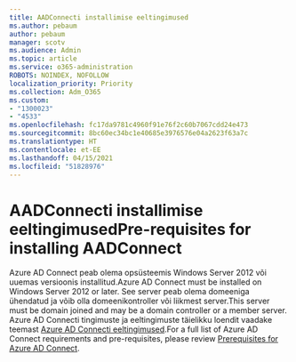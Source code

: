 ```yaml
---
title: AADConnecti installimise eeltingimused
ms.author: pebaum
author: pebaum
manager: scotv
ms.audience: Admin
ms.topic: article
ms.service: o365-administration
ROBOTS: NOINDEX, NOFOLLOW
localization_priority: Priority
ms.collection: Adm_O365
ms.custom:
- "1300023"
- "4533"
ms.openlocfilehash: fc17da9781c4960f91e76f2c60b7067cdd24e473
ms.sourcegitcommit: 8bc60ec34bc1e40685e3976576e04a2623f63a7c
ms.translationtype: HT
ms.contentlocale: et-EE
ms.lasthandoff: 04/15/2021
ms.locfileid: "51828976"
---
```

# <a name="pre-requisites-for-installing-aadconnect"></a><span data-ttu-id="e677e-102">AADConnecti installimise eeltingimused</span><span class="sxs-lookup"><span data-stu-id="e677e-102">Pre-requisites for installing AADConnect</span></span>

<span data-ttu-id="e677e-103">Azure AD Connect peab olema opsüsteemis Windows Server 2012 või uuemas versioonis installitud.</span><span class="sxs-lookup"><span data-stu-id="e677e-103">Azure AD Connect must be installed on Windows Server 2012 or later.</span></span> <span data-ttu-id="e677e-104">See server peab olema domeeniga ühendatud ja võib olla domeenikontroller või liikmest server.</span><span class="sxs-lookup"><span data-stu-id="e677e-104">This server must be domain joined and may be a domain controller or a member server.</span></span>  <span data-ttu-id="e677e-105">Azure AD Connecti tingimuste ja eeltingimuste täielikku loendit vaadake teemast [Azure AD Connecti eeltingimused](https://docs.microsoft.com/azure/active-directory/hybrid/how-to-connect-install-prerequisites).</span><span class="sxs-lookup"><span data-stu-id="e677e-105">For a full list of Azure AD Connect requirements and pre-requisites, please review [Prerequisites for Azure AD Connect](https://docs.microsoft.com/azure/active-directory/hybrid/how-to-connect-install-prerequisites).</span></span>
